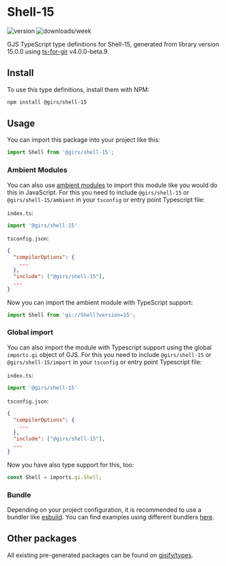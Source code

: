 
# Shell-15

![version](https://img.shields.io/npm/v/@girs/shell-15)
![downloads/week](https://img.shields.io/npm/dw/@girs/shell-15)


GJS TypeScript type definitions for Shell-15, generated from library version 15.0.0 using [ts-for-gir](https://github.com/gjsify/ts-for-gir) v4.0.0-beta.9.


## Install

To use this type definitions, install them with NPM:
```bash
npm install @girs/shell-15
```

## Usage

You can import this package into your project like this:
```ts
import Shell from '@girs/shell-15';
```

### Ambient Modules

You can also use [ambient modules](https://github.com/gjsify/ts-for-gir/tree/main/packages/cli#ambient-modules) to import this module like you would do this in JavaScript.
For this you need to include `@girs/shell-15` or `@girs/shell-15/ambient` in your `tsconfig` or entry point Typescript file:

`index.ts`:
```ts
import '@girs/shell-15'
```

`tsconfig.json`:
```json
{
  "compilerOptions": {
    ...
  },
  "include": ["@girs/shell-15"],
  ...
}
```

Now you can import the ambient module with TypeScript support: 

```ts
import Shell from 'gi://Shell?version=15';
```

### Global import

You can also import the module with Typescript support using the global `imports.gi` object of GJS.
For this you need to include `@girs/shell-15` or `@girs/shell-15/import` in your `tsconfig` or entry point Typescript file:

`index.ts`:
```ts
import '@girs/shell-15'
```

`tsconfig.json`:
```json
{
  "compilerOptions": {
    ...
  },
  "include": ["@girs/shell-15"],
  ...
}
```

Now you have also type support for this, too:

```ts
const Shell = imports.gi.Shell;
```

### Bundle

Depending on your project configuration, it is recommended to use a bundler like [esbuild](https://esbuild.github.io/). You can find examples using different bundlers [here](https://github.com/gjsify/ts-for-gir/tree/main/examples).

## Other packages

All existing pre-generated packages can be found on [gjsify/types](https://github.com/gjsify/types).

